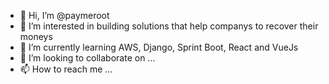 - 👋 Hi, I’m @paymeroot
- 👀 I’m interested in building solutions that help companys to recover their moneys
- 🌱 I’m currently learning AWS, Django, Sprint Boot, React and VueJs
- 💞️ I’m looking to collaborate on ...
- 📫 How to reach me ...

<!---
paymeroot/paymeroot is a ✨ special ✨ repository because its `README.md` (this file) appears on your GitHub profile.
You can click the Preview link to take a look at your changes.
--->
